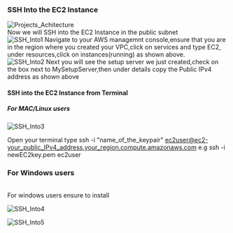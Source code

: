 ### SSH Into the EC2 Instance
![Projects_Achitecture](https://github.com/AdventureLouis/Host-a-wordpress-website-in-AWS/assets/161846069/91268826-0f55-4917-8409-700844546f96)
<br>
Now we will SSH into the EC2 Instance in the public subnet
<br>
![SSH_Into1](https://github.com/AdventureLouis/Host-a-wordpress-website-in-AWS/assets/161846069/dcb925f8-eaf4-497d-8e97-86821fe01b2e)
Navigate to your AWS managemnt console,ensure that you are in the region where you created your VPC,click on services and type EC2,
under resources,click on instances(running) as shown above.
<br>
![SSH_Into2](https://github.com/AdventureLouis/Host-a-wordpress-website-in-AWS/assets/161846069/8b36842c-e35b-455d-b8d0-7c8bad43c9ce)
Next you will see the setup server we just created,check on the box next to MySetupServer,then under details copy the Public IPv4 address
as shown above
<br>

#### SSH into the EC2 Instance from Terminal
##### For MAC/Linux users
![SSH_Into3](https://github.com/AdventureLouis/Host-a-wordpress-website-in-AWS/assets/161846069/bf1963b0-8896-45ad-b4a6-f599c27bdd93)

Open your terminal type ssh -i "name_of_the_keypair" ec2user@ec2-your_public_IPv4_address.your_region.compute.amazonaws.com
e.g ssh -i newEC2key.pem ec2user
<br>

### For Windows users
<br>
For windows users ensure to install 

![SSH_Into4](https://github.com/AdventureLouis/Host-a-wordpress-website-in-AWS/assets/161846069/dfa06fe5-21d6-4581-a6a0-06b3a58ace4a)

![SSH_Into5](https://github.com/AdventureLouis/Host-a-wordpress-website-in-AWS/assets/161846069/cb9fe7ae-1c36-4ad6-b186-12063515102f)




